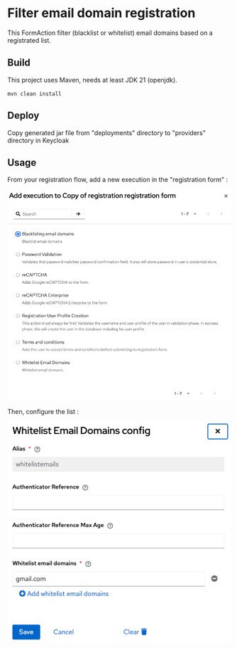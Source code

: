 # Filter email domain registration

This FormAction filter (blacklist or whitelist) email domains based on a registrated list.

## Build

This project uses Maven, needs at least JDK 21 (openjdk).

```
mvn clean install
```

## Deploy

Copy generated jar file from "deployments" directory to "providers" directory in Keycloak

## Usage

From your registration flow, add a new execution in the "registration form" : 

![img.png](img.png)

Then, configure the list : 

![img_1.png](img_1.png)

